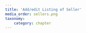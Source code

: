 ```yaml
---
title: 'Add/edit Listing of Seller'
media_order: sellers.png
taxonomy:
    category: chapter
---
```



